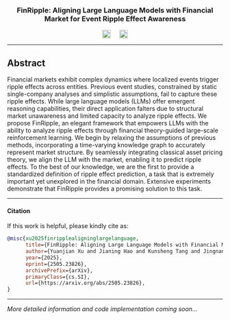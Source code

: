 <div align="center">

### FinRipple: Aligning Large Language Models with Financial Market for Event Ripple Effect Awareness
</div>

<div align="center" style="display: flex; justify-content: center; align-items: center; gap: 20px;">

<a href="https://arxiv.org/abs/2505.23826" style="display: flex; align-items: center;">
  <img src="https://img.shields.io/badge/arxiv-red" alt="arxiv" style="height: 20px; vertical-align: middle;">
</a>

<a href="src/finripple_poster0701.pdf" style="display: flex; align-items: center;">
  <img src="https://img.shields.io/badge/View%20Poster-PDF-red?style=for-the-badge&logo=adobe-acrobat-reader" alt="View Poster PDF" style="height: 20px; vertical-align: middle;">
</a>
</div>

---

## Abstract

Financial markets exhibit complex dynamics where localized events trigger ripple effects across entities. Previous event studies, constrained by static single-company analyses and simplistic assumptions, fail to capture these ripple effects. While large language models (LLMs) offer emergent reasoning capabilities, their direct application falters due to structural market unawareness and limited capacity to analyze ripple effects. We propose FinRipple, an elegant framework that empowers LLMs with the ability to analyze ripple effects through financial theory-guided large-scale reinforcement learning. We begin by relaxing the assumptions of previous methods, incorporating a time-varying knowledge graph to accurately represent market structure. By seamlessly integrating classical asset pricing theory, we align the LLM with the market, enabling it to predict ripple effects. To the best of our knowledge, we are the first to provide a standardized definition of ripple effect prediction, a task that is extremely important yet unexplored in the financial domain. Extensive experiments demonstrate that FinRipple provides a promising solution to this task.

---
#### Citation

If this work is helpful, please kindly cite as:

```bibtex
@misc{xu2025finripplealigninglargelanguage,
      title={FinRipple: Aligning Large Language Models with Financial Market for Event Ripple Effect Awareness}, 
      author={Yuanjian Xu and Jianing Hao and Kunsheng Tang and Jingnan Chen and Anxian Liu and Peng Liu and Guang Zhang},
      year={2025},
      eprint={2505.23826},
      archivePrefix={arXiv},
      primaryClass={cs.SI},
      url={https://arxiv.org/abs/2505.23826}, 
}
```


---

*More detailed information and code implementation coming soon...*